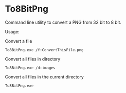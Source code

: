 # To8BitPng

Command line utility to convert a PNG from 32 bit to 8 bit.  

Usage:

Convert a file

    To8BitPng.exe /f:ConvertThisFile.png

Convert all files in directory 

    To8BitPng.exe /d:images

Convert all files in the current directory

    To8BitPng.exe
